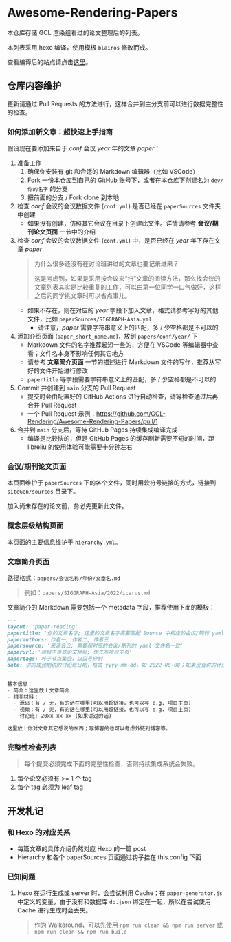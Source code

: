 # Awesome-Rendering-Papers
本仓库存储 GCL 渲染组看过的论文整理后的列表。

本列表采用 hexo 编译，使用模板 `blairos` 修改而成。

查看编译后的站点请点击[这里](https://gcl-rendering.github.io/Awesome-Rendering-Papers/)。

## 仓库内容维护

更新请通过 Pull Requests 的方法进行，这样合并到主分支前可以进行数据完整性的检查。

### 如何添加新文章：超快速上手指南

假设现在要添加来自于 *conf* 会议 *year* 年的文章 *paper*：
1. 准备工作
   1. 确保你安装有 git 和合适的 Markdown 编辑器（比如 VSCode）
   2. Fork 一份本仓库到自己的 GitHub 账号下，或者在本仓库下创建名为 `dev/你的名字` 的分支
   3. 把前面的分支 / Fork clone 到本地
2. 检查 *conf* 会议的会议数据文件 (`conf.yml`) 是否已经在 `paperSources` 文件夹中创建
   - 如果没有创建，仿照其它会议在目录下创建此文件。详情请参考 **会议/期刊论文页面** 一节中的介绍
3. 检查 *conf* 会议的会议数据文件 (`conf.yml`) 中，是否已经在 *year* 年下存在文章 *paper*
   > 为什么很多还没有在讨论班讲过的文章也要记录进来？
   > 
   > 这是考虑到，如果是采用按会议来“扫”文章的阅读方法，那么找会议的文章列表其实是比较重复的工作，可以由第一位同学一口气做好，这样之后的同学挑文章时可以省点事儿。
   - 如果不存在，则在对应的 *year* 字段下加入文章，格式请参考写好的其他文件，比如 `paperSources/SIGGRAPH-Asia.yml`
     - 请注意，*paper* 需要字符串意义上的匹配，多 / 少空格都是不可以的
4. 添加介绍页面 (`paper_short_name.md`)，放到 `papers/conf/year/` 下
   - Markdown 文件的名字推荐起短一些的，方便在 VSCode 等编辑器中查看；文件名本身不影响任何其它地方
   - 请参考 **文章简介页面** 一节的描述进行 Markdown 文件的写作，推荐从写好的文件开始进行修改
   - `papertitle` 等字段需要字符串意义上的匹配，多 / 少空格都是不可以的
5. Commit 并创建到 `main` 分支的 Pull Request
   - 提交时会由配置好的 GitHub Actions 进行自动检查，请等检查通过后再合并 Pull Request
   - 一个 Pull Request 示例：https://github.com/GCL-Rendering/Awesome-Rendering-Papers/pull/1
6. 合并到 `main` 分支后，等待 GitHub Pages 持续集成编译完成
   - 编译是比较快的，但是 GitHub Pages 的缓存刷新需要不短的时间，距 libreliu 的使用体验可能需要十分钟左右

### 会议/期刊论文页面

本页面维护于 `paperSources` 下的各个文件，同时用软符号链接的方式，链接到 `siteGen/sources` 目录下。

加入尚未存在的论文前，务必先更新此文件。

### 概念层级结构页面

本页面的主要信息维护于 `hierarchy.yml`。

### 文章简介页面

路径格式：`papers/会议名称/年份/文章名.md`

> 例如：`papers/SIGGRAPH-Asia/2022/icarus.md`

文章简介的 Markdown 需要包括一个 metadata 字段，推荐使用下面的模板：

```markdown
---
layout: 'paper-reading'
papertitle: '你的文章名字; 这里的文章名字需要匹配 Source 中相应的会议/期刊 yaml 中该年的论文名字'
paperauthors: 作者一, 作者二, 作者三
papersource: '来源会议; 需要和对应的会议/期刊的 yaml 文件名一致'
paperurl: '项目主页或论文地址; 优先写项目主页'
papertags: 叶子节点集合，以逗号分割
date: 讲的或预期讲的讨论班日期，格式 yyyy-mm-dd，如 2022-08-08；如果没有讲的计划的话，就写你编辑的时间就行
---

基本信息：
- 简介：这里放上文章简介
- 相关材料：
  - 源码：有 / 无，有的话在哪里(可以用超链接，也可以写 e.g. 项目主页)
  - 视频：有 / 无，有的话在哪里(可以用超链接，也可以写 e.g. 项目主页)
  - 讨论班: 20xx-xx-xx (如果讲过的话)

这里放上你对文章其它想说的东西；写博客的也可以考虑外链到博客等。

```

### 完整性检查列表

> 每个提交必须完成下面的完整性检查，否则持续集成系统会失败。

1. 每个论文必须有 >= 1 个 tag
2. 每个 tag 必须为 leaf tag

## 开发札记

### 和 Hexo 的对应关系

- 每篇文章的具体介绍仍然对应 Hexo 的一篇 post
- Hierarchy 和各个 paperSources 页面通过钩子挂在 this.config 下面

### 已知问题

1. Hexo 在运行生成或 server 时，会尝试利用 Cache；在 `paper-generator.js` 中定义的变量，由于没有和数据库 `db.json` 绑定在一起，所以在尝试使用 Cache 进行生成时会丢失。
   > 作为 Walkaround，可以先使用 `npm run clean && npm run server` 或 `npm run clean && npm run build`